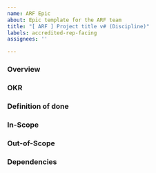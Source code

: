 ```yaml
---
name: ARF Epic
about: Epic template for the ARF team
title: "[ ARF ] Project title v# (Discipline)"
labels: accredited-rep-facing
assignees: ''

---
```


### Overview
<!-- Brief description of the epic's purpose and scope -->

### OKR
<!-- Which Objective / Key Result does this epic push forward? -->

### Definition of done
<!-- What must be true in order for you to consider this epic complete? -->

### In-Scope
<!-- List of features, user stories, or tasks that are included in this epic -->

### Out-of-Scope
<!-- Clarification of what is not included in this epic -->

### Dependencies
<!-- Any dependencies or prerequisites for this epic -->
